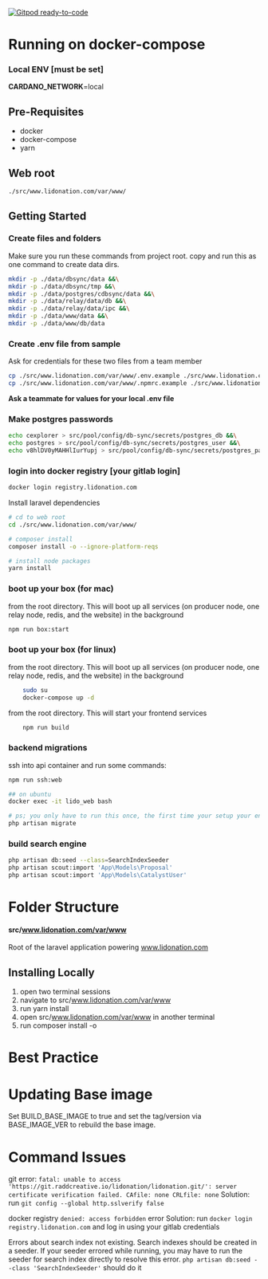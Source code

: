 [![Gitpod ready-to-code](https://img.shields.io/badge/Gitpod-ready--to--code-blue?logo=gitpod)](https://gp.raddcreative.io/#https://git.raddcreative.io/lidonation/lidonation)

# Running on docker-compose
### Local ENV [must be set]
**CARDANO_NETWORK**=local

## Pre-Requisites
* docker
* docker-compose
* yarn

## Web root
`./src/www.lidonation.com/var/www/`


## Getting Started

### Create files and folders
Make sure you run these commands from project root. copy and run this as one command to create data dirs.
```bash
mkdir -p ./data/dbsync/data &&\
mkdir -p ./data/dbsync/tmp &&\
mkdir -p ./data/postgres/cdbsync/data &&\
mkdir -p ./data/relay/data/db &&\
mkdir -p ./data/relay/data/ipc &&\
mkdir -p ./data/www/data &&\
mkdir -p ./data/www/db/data
```

### Create .env file from sample
Ask for credentials for these two files from a team member
```bash
cp ./src/www.lidonation.com/var/www/.env.example ./src/www.lidonation.com/var/www/.env
cp ./src/www.lidonation.com/var/www/.npmrc.example ./src/www.lidonation.com/var/www/.npmrc
```
**Ask a teammate for values for your local .env file**

### Make postgres passwords
```bash
echo cexplorer > src/pool/config/db-sync/secrets/postgres_db &&\
echo postgres > src/pool/config/db-sync/secrets/postgres_user &&\
echo v8hlDV0yMAHHlIurYupj > src/pool/config/db-sync/secrets/postgres_password
``` 

### login into docker registry [your gitlab login]  
```bash
docker login registry.lidonation.com
```

Install laravel dependencies
```bash
# cd to web root
cd ./src/www.lidonation.com/var/www/

# composer install
composer install -o --ignore-platform-reqs

# install node packages
yarn install
```

### boot up your box (for mac)
from the root directory. This will boot up all services (on producer node, one relay node, redis, and the website) in the background  
```bash
npm run box:start
``` 

### boot up your box (for linux)
from the root directory. This will boot up all services (on producer node, one relay node, redis, and the website) in the background  
```bash
    sudo su
    docker-compose up -d
``` 

from the root directory. This will start your frontend services
```bash
    npm run build
``` 


### backend migrations
ssh into api container and run some commands:
```bash
npm run ssh:web

## on ubuntu
docker exec -it lido_web bash

# ps; you only have to run this once, the first time your setup your environment
php artisan migrate
```

### build search engine
```bash
php artisan db:seed --class=SearchIndexSeeder
php artisan scout:import 'App\Models\Proposal'
php artisan scout:import 'App\Models\CatalystUser'
```





# Folder Structure
#### src/www.lidonation.com/var/www
Root of the laravel application powering www.lidonation.com

## Installing Locally
1. open two terminal sessions
2. navigate to src/www.lidonation.com/var/www
3. run yarn install
4. open src/www.lidonation.com/var/www in another terminal
5. run composer install -o

# Best Practice


# Updating Base image
Set BUILD_BASE_IMAGE to true and set the tag/version via BASE_IMAGE_VER to rebuild the base image.

# Command Issues
git error: `fatal: unable to access 'https://git.raddcreative.io/lidonation/lidonation.git/': server certificate verification failed. CAfile: none CRLfile: none`
Solution: run `git config --global http.sslverify false`

docker registry `denied: access forbidden` error
Solution: run `docker login registry.lidonation.com` and log in using your gitlab credentials

Errors about search index not existing.
Search indexes should be created in a seeder. If your seeder errored while running, you may have to run the seeder for search index directly to resolve this error.
`php artisan db:seed --class 'SearchIndexSeeder'` should do it